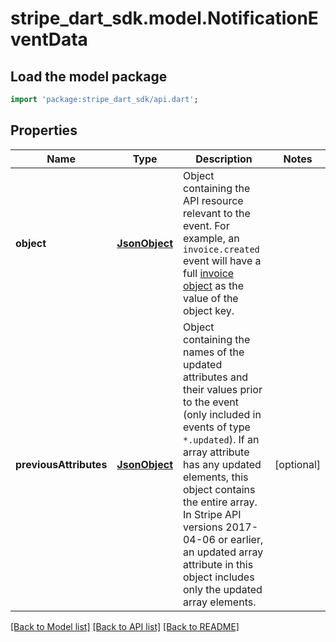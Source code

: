 # stripe_dart_sdk.model.NotificationEventData

## Load the model package
```dart
import 'package:stripe_dart_sdk/api.dart';
```

## Properties
Name | Type | Description | Notes
------------ | ------------- | ------------- | -------------
**object** | [**JsonObject**](.md) | Object containing the API resource relevant to the event. For example, an `invoice.created` event will have a full [invoice object](https://stripe.com/docs/api#invoice_object) as the value of the object key. | 
**previousAttributes** | [**JsonObject**](.md) | Object containing the names of the updated attributes and their values prior to the event (only included in events of type `*.updated`). If an array attribute has any updated elements, this object contains the entire array. In Stripe API versions 2017-04-06 or earlier, an updated array attribute in this object includes only the updated array elements. | [optional] 

[[Back to Model list]](../README.md#documentation-for-models) [[Back to API list]](../README.md#documentation-for-api-endpoints) [[Back to README]](../README.md)


